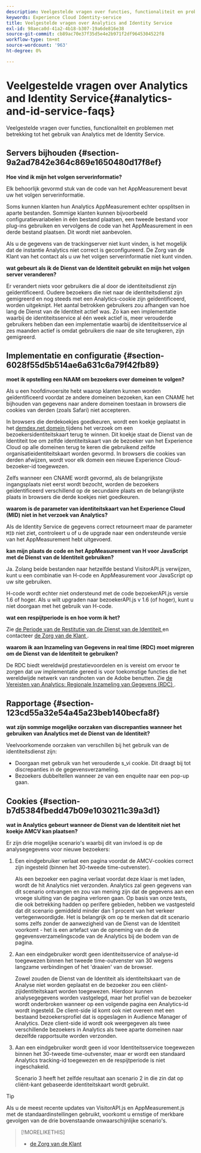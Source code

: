 ```yaml
---
description: Veelgestelde vragen over functies, functionaliteit en problemen met betrekking tot het gebruik van Analytics met de Experience Cloud Identity Service.
keywords: Experience Cloud Identity-service
title: Veelgestelde vragen over Analytics and Identity Service
exl-id: 98aeca0d-41a2-4b18-b307-19a6de816e38
source-git-commit: cb89ac70e37f35d5e4e2b971f2df9645304522f8
workflow-type: tm+mt
source-wordcount: '963'
ht-degree: 0%

---
```


# Veelgestelde vragen over Analytics and Identity Service{#analytics-and-id-service-faqs}

Veelgestelde vragen over functies, functionaliteit en problemen met betrekking tot het gebruik van Analytics met de Identity Service.

## Servers bijhouden {#section-9a2ad7842e364c869e1650480d17f8ef}

**Hoe vind ik mijn het volgen serverinformatie?**

Elk behoorlijk gevormd stuk van de code van het AppMeasurement bevat uw het volgen serverinformatie.

Soms kunnen klanten hun Analytics AppMeasurement echter opsplitsen in aparte bestanden. Sommige klanten kunnen bijvoorbeeld configuratievariabelen in één bestand plaatsen, een tweede bestand voor plug-ins gebruiken en vervolgens de code van het AppMeasurement in een derde bestand plaatsen. Dit wordt niet aanbevolen.

Als u de gegevens van de trackingserver niet kunt vinden, is het mogelijk dat de instantie Analytics niet correct is geconfigureerd. De Zorg van de Klant van het contact [ ](https://helpx.adobe.com/marketing-cloud/contact-support.html) als u uw het volgen serverinformatie niet kunt vinden.

**wat gebeurt als ik de Dienst van de Identiteit gebruikt en mijn het volgen server veranderen?**

Er verandert niets voor gebruikers die al door de identiteitsdienst zijn geïdentificeerd. Oudere bezoekers die niet naar de identiteitsdienst zijn gemigreerd en nog steeds met een Analytics-cookie zijn geïdentificeerd, worden uitgeknipt. Het aantal betrokken gebruikers zou afhangen van hoe lang de Dienst van de Identiteit actief was. Zo kan een implementatie waarbij de identiteitsservice al één week actief is, meer verouderde gebruikers hebben dan een implementatie waarbij de identiteitsservice al zes maanden actief is omdat gebruikers die naar de site terugkeren, zijn gemigreerd.

## Implementatie en configuratie {#section-6028f55d5b514ae6a631c6a79f42fb89}

**moet ik opstelling een NAAM om bezoekers over domeinen te volgen?**

Als u een hoofdinvoersite hebt waarop klanten kunnen worden geïdentificeerd voordat ze andere domeinen bezoeken, kan een CNAME het bijhouden van gegevens naar andere domeinen toestaan in browsers die cookies van derden (zoals Safari) niet accepteren.

In browsers die derdekoekjes goedkeuren, wordt een koekje geplaatst in het [ demdex.net domein ](https://experienceleague.adobe.com/docs/audience-manager/user-guide/reference/demdex-calls.html) tijdens het verzoek om een bezoekersidentiteitskaart terug te winnen. Dit koekje staat de Dienst van de Identiteit toe om zelfde identiteitskaart van de bezoeker van het Experience Cloud op alle domeinen terug te keren die gebruikend zelfde organisatieidentiteitskaart worden gevormd. In browsers die cookies van derden afwijzen, wordt voor elk domein een nieuwe Experience Cloud-bezoeker-id toegewezen.

Zelfs wanneer een CNAME wordt gevormd, als de belangrijkste ingangsplaats niet eerst wordt bezocht, worden de bezoekers geïdentificeerd verschillend op de secundaire plaats en de belangrijkste plaats in browsers die derde koekjes niet goedkeuren.

**waarom is de parameter van identiteitskaart van het Experience Cloud (MID) niet in het verzoek van Analytics?**

Als de Identity Service de gegevens correct retourneert maar de parameter `MID` niet ziet, controleert u of u de upgrade naar een ondersteunde versie van het AppMeasurement hebt uitgevoerd.

**kan mijn plaats de code en het AppMeasurement van H voor JavaScript met de Dienst van de Identiteit gebruiken?**

Ja. Zolang beide bestanden naar hetzelfde bestand VisitorAPI.js verwijzen, kunt u een combinatie van H-code en AppMeasurement voor JavaScript op uw site gebruiken.

H-code wordt echter niet ondersteund met de code bezoekerAPI.js versie 1.6 of hoger. Als u wilt upgraden naar bezoekerAPI.js v 1.6 (of hoger), kunt u niet doorgaan met het gebruik van H-code.

**wat een respijtperiode is en hoe vorm ik het?**

Zie [ de Periode van de Restitutie van de Dienst van de Identiteit ](../reference/analytics-reference/grace-period.md) en contacteer [ de Zorg van de Klant ](https://helpx.adobe.com/marketing-cloud/contact-support.html).

**waarom ik aan Inzameling van Gegevens in real time (RDC) moet migreren om de Dienst van de Identiteit te gebruiken?**

De RDC biedt wereldwijd prestatievoordelen en is vereist om ervoor te zorgen dat uw implementatie gereed is voor toekomstige functies die het wereldwijde netwerk van randnoten van de Adobe benutten. Zie [ de Vereisten van Analytics: Regionale Inzameling van Gegevens (RDC) ](../reference/requirements.md#section-7d04bb013bc84a25bae3b148bc0ca25f).

## Rapportage {#section-123cd55a32e54a45a23beb140becfa8f}

**wat zijn sommige mogelijke oorzaken van discrepanties wanneer het gebruiken van Analytics met de Dienst van de Identiteit?**

Veelvoorkomende oorzaken van verschillen bij het gebruik van de identiteitsdienst zijn:

* Doorgaan met gebruik van het verouderde s_vi cookie. Dit draagt bij tot discrepanties in de gegevensverzameling.
* Bezoekers dubbeltellen wanneer ze van een enquête naar een pop-up gaan.

## Cookies {#section-b7d5384fbedd47b09e1030211c39a3d1}

**wat in Analytics gebeurt wanneer de Dienst van de Identiteit niet het koekje AMCV kan plaatsen?**

Er zijn drie mogelijke scenario&#39;s waarbij dit van invloed is op de analysegegevens voor nieuwe bezoekers:

1. Een eindgebruiker verlaat een pagina voordat de AMCV-cookies correct zijn ingesteld (binnen het 30-tweede time-outvenster).

   Als een bezoeker een pagina verlaat voordat deze klaar is met laden, wordt de hit Analytics niet verzonden. Analytics zal geen gegevens van dit scenario ontvangen en zou van mening zijn dat de gegevens aan een vroege sluiting van de pagina verloren gaan. Op basis van onze tests, die ook betrekking hadden op perifere gebieden, hebben we vastgesteld dat dit scenario gemiddeld minder dan 1 procent van het verkeer vertegenwoordigde. Het is belangrijk om op te merken dat dit scenario soms zelfs zonder de aanwezigheid van de Dienst van de Identiteit voorkomt - het is een artefact van de opneming van de de gegevensverzamelingscode van de Analytics bij de bodem van de pagina.

1. Aan een eindgebruiker wordt geen identiteitsservice of analyse-id toegewezen binnen het tweede time-outvenster van 30 wegens langzame verbindingen of het &#39;draaien&#39; van de browser.

   Zowel zouden de Dienst van de Identiteit als identiteitskaart van de Analyse niet worden geplaatst en de bezoeker zou een cliënt-zijidentiteitskaart worden toegewezen. Hierdoor kunnen analysegegevens worden vastgelegd, maar het profiel van de bezoeker wordt onderbroken wanneer op een volgende pagina een Analytics-id wordt ingesteld. De client-side id komt ook niet overeen met een bestaand bezoekersprofiel dat is opgeslagen in Audience Manager of Analytics. Deze client-side id wordt ook weergegeven als twee verschillende bezoekers in Analytics als twee aparte domeinen naar dezelfde rapportsuite worden verzonden.

1. Aan een eindgebruiker wordt geen id voor Identiteitsservice toegewezen binnen het 30-tweede time-outvenster, maar er wordt een standaard Analytics tracking-id toegewezen en de respijtperiode is niet ingeschakeld.

   Scenario 3 heeft het zelfde resultaat aan scenario 2 in die zin dat op cliënt-kant gebaseerde identiteitskaart wordt gebruikt.

>[!TIP]
>
>Als u de meest recente updates van VisitorAPI.js en AppMeasurement.js met de standaardinstellingen gebruikt, voorkomt u ernstige of merkbare gevolgen van de drie bovenstaande onwaarschijnlijke scenario&#39;s.

>[!MORELIKETHIS]
>
>* [ de Zorg van de Klant ](https://helpx.adobe.com/marketing-cloud/contact-support.html)
